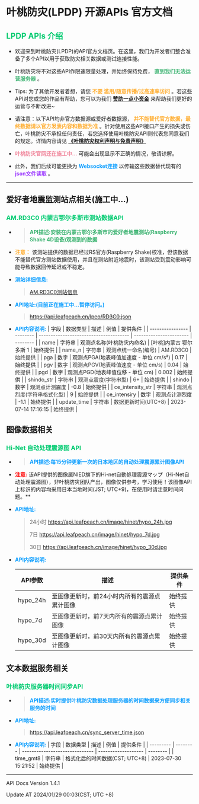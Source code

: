 # 叶桃防灾(LPDP)  开源APIs 官方文档


## <font color="\#3CB371">LPDP APIs 介绍</font>
- 欢迎来到叶桃防灾(LPDP)的API官方文档页。在这里，我们为开发者们整合准备了多个API以用于获取防灾相关数据或测试连接性能。<br>
- 叶桃防灾将不对这些API作限速限量处理，并始终保持免费， **<font color="#3CB371">直到我们无法运营服务器</font>** 。<br>

- Tips: 为了其他开发者着想，请您 **<font color="#FFAE32">不要 滥用/随意传播/过高速率访问</font>** 。若这些API对您或您的作品有帮助，您可以为我们 **[赞助一点小资金](/donate_us)** 来帮助我们更好的运营与不断改进~<br>


- 请注意：以下API均非官方数据源或爱好者数据源， **<font color="#FFAE32">并不能替代官方数据，最终数据请以官方发表内容和数据为准</font>** 。针对使用这些API接口产生的损失或伤亡，叶桃防灾不承担任何责任，若您选择使用叶桃防灾API则代表您同意我们的规定。详情内容请见 **[《叶桃防灾权利声明与免责声明》](/lpdp_statement)** <br>


- **<font color="#F0869B">叶桃防灾官网还在施工中...</font>**  可能会出现显示不正确的情况，敬请谅解。
- 此外，我们后续可能更换为 **<font color="#0E9FFF">Websocket连接</font>** 以传输这些数据替代现有的 **<font color="#9C3AFF">json文件读取</font>** 。

------



## 爱好者地震监测站点相关(施工中...)

### <font color="\#3CB371">AM.RD3C0 内蒙古鄂尔多斯市测站数据API</font>

- >**<font color="#3CB371">API描述:安装在内蒙古鄂尔多斯市的爱好者地震测站(Raspberry Shake 4D设备)观测到的数据 </font>** </font>

- **<font color="#FFAE32">注意：</font>** 该测站提供的数据已经过RS官方(Raspberry Shake)校准，但该数据不能替代官方测站数据使用，并且在测站附近地震时，该测站受到震动影响可能导致数据回传延迟或不稳定。

- **<font color="#0E9FFF">测站详细信息:</font>** 

  > [AM.RD3C0测站信息](/info_rd3c0)

- **<font color="#0E9FFF">API地址:(目前正在施工中...暂停访问。)**

  > ~~https://api.leafpeach.cn/lpeo/RD3C0.json~~
  
- **<font color="#0E9FFF">API内容说明:</font>**</font>
| 字段             | 数据类型 | 描述                                   | 例值                    | 提供条件 |
| ---------------- | -------- | -------------------------------------- | ----------------------- | -------- |
| name             | 字符串   | 观测点名称(叶桃防灾内命名)             | [叶桃]内蒙古 鄂尔多斯 1 | 始终提供 |
| <font color="#323232">name_n</font>           | <font color="#323232">字符串</font>   | <font color="#323232">观测点统一命名(编号) </font>                   | <font color="#323232"> AM.RD3C0 </font>                | <font color="#323232"> 始终提供 |</font>
| pga              | 数字     | 观测点PGA(地表峰值加速度 - 单位 cm/s²) | 0.17                    | 始终提供 |
| <font color="#323232">pgv </font>             | <font color="#323232">数字 </font>    | <font color="#323232">观测点PGV(地表峰值速度 - 单位 cm/s) </font>   | <font color="#323232">0.04 </font>                   | <font color="#323232">始终提供</font> |
| pgd              | 数字     | 观测点PGD(地表峰值位移 - 单位 cm)      | 0.002                   | 始终提供 |
| <font color="#323232">shindo_str </font>      | <font color="#323232">字符串 </font>  | <font color="#323232">观测点震度(字符串型) </font>                  | <font color="#323232">6+ </font>                     | <font color="#323232">始终提供 </font>|
| shindo           | 数字     | 观测点计测震度                         | -0.8                    | 始终提供 |
|<font color="#323232"> ce_intensity_str </font> | <font color="#323232">字符串 </font>  | <font color="#323232">观测点烈度(字符串格式化型) </font>            | <font color="#323232">9</font>                       | <font color="#323232">始终提供</font> |
| ce_intensiry     | 数字     | 观测点计测烈度                         | -1.1                    | 始终提供 |
| <font color="#323232">update_time </font>     | <font color="#323232">字符串 </font>  | <font color="#323232">数据更新时间(UTC+8) </font>                   | <font color="#323232">2023-07-14 17:16:15 </font>    | <font color="#323232">始终提供</font> |



## 图像数据相关

### **<font color="\#3CB371">Hi-Net 自动处理震源图 API</font>**

- >**<font color="#0E9FFF">API描述:每15分钟更新一次的日本地区的自动处理震源累计图像API</font>**</font> 

- **<font color="red">注意:</font>**</font> 该API提供的图像属NIED旗下的Hi-net自動処理震源マップ（Hi-Net自动处理震源图），非叶桃防灾团队产出，图像仅供参考，学习使用！该图像API上标识的内容均采用日本当地时间(JST; UTC+9)，在使用时请注意时间问题。**

- **<font color="#0E9FFF">API地址:</font>**</font>

  > 24小时 https://api.leafpeach.cn/image/hinet/hypo_24h.jpg
  >
  > 7日 https://api.leafpeach.cn/image/hinet/hypo_7d.jpg
  >
  > 30日 https://api.leafpeach.cn/image/hinet/hypo_30d.jpg

- **<font color="#0E9FFF">API内容说明:</font>**</font>

  | API参数  | 描述                                         | 提供条件 |
  | -------- | -------------------------------------------- | -------- |
  | hypo_24h | 至图像更新时，前24小时内所有的震源点累计图像 | 始终提供 |
  | <font color="#323232">hypo_7d</font>  | <font color="#323232">至图像更新时，前7天内所有的震源点累计图像</font>    | <font color="#323232">始终提供 </font>|
  | hypo_30d | 至图像更新时，前30天内所有的震源点累计图像   | 始终提供 |



## 文本数据服务相关


### **<font color="\#3CB371">叶桃防灾服务器时间同步API</font>**

- > **<font color="#0E9FFF">API描述:实时提供叶桃防灾数据处理服务器的时间数据来方便同步相关服务的时间</font>**</font> 

- **<font color="#0E9FFF"> API地址: </font>**

  > https://api.leafpeach.cn/sync_server_time.json
  
- **<font color="#0E9FFF"> API内容说明: </font>**
| 字段      | 数据类型 | 描述                           | 例值                | 提供条件 |
| --------- | -------- | ------------------------------ | ------------------- | -------- |
| time_gmt8 | 字符串   | 格式化后的时间数据(CST; UTC+8) | 2023-07-30 15:21:52 | 始终提供 |





------


API Docs Version 1.4.1

Update AT 2024/01/29 00:03(CST; UTC +8)
